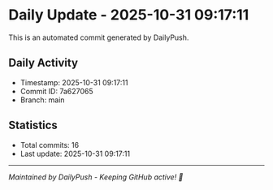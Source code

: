 # Daily Update - 2025-10-31 09:17:11

This is an automated commit generated by DailyPush.

## Daily Activity
- Timestamp: 2025-10-31 09:17:11
- Commit ID: 7a627065
- Branch: main

## Statistics
- Total commits: 16
- Last update: 2025-10-31 09:17:11

---
*Maintained by DailyPush - Keeping GitHub active! 🚀*
